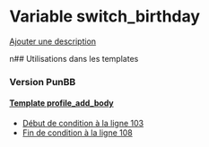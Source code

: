 # Variable switch_birthday
[Ajouter une description](https://fa-tvars.appspot.com/switch_birthday)

n## Utilisations dans les templates

### Version PunBB

#### [Template profile_add_body](punbb/profile_add_body.md)
* [Début de condition à la ligne 103](../punbb/profile_add_body.tpl#L103)
* [Fin de condition à la ligne 108](../punbb/profile_add_body.tpl#L108)